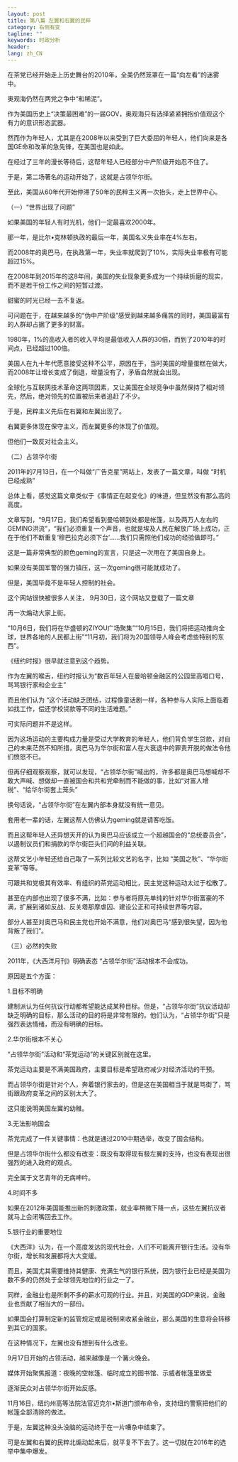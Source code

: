 ```yaml
---
layout: post
title: 第八篇 左翼和右翼的民粹
category: 右侧有变
tagline: ""
keywords: 时政分析
header:
lang: zh_CN 
---
```



<p>在茶党已经开始走上历史舞台的2010年，全美仍然笼罩在一篇“向左看”的迷雾中。</p>
<p>奥观海仍然在两党之争中“和稀泥”。</p>
<p>作为美国历史上“决策最困难”的一届GOV，奥观海只有选择紧紧拥抱价值观这个有力的意识形态武器。</p>
<p>然而作为年轻人，尤其是在2008年以来受到了巨大委屈的年轻人，他们向来是各国GE命和改革的急先锋，在美国也是如此。</p>
<p>在经过了三年的漫长等待后，这帮年轻人已经部分中产阶级开始忍不住了。</p>
<p>于是，第二场著名的运动开始了，这就是占领华尔街。</p>
<p>至此，美国从60年代开始停滞了50年的民粹主义再一次抬头，走上世界中心。</p>
<p>（一）“世界出现了问题”</p>
<p>如果美国的年轻人有时光机，他们一定最喜欢2000年。</p>
<p>那一年，是比尔•克林顿执政的最后一年，美国名义失业率在4%左右。</p>
<p>而2008年的奥巴马，在执政第一年，失业率就爬到了10%，实际失业率极有可能超过15%。</p>
<p>在2008年到2015年的这8年间，美国的失业现象更多成为一个持续折磨的现实，而不是若干份工作之间的短暂过渡。</p>
<p>甜蜜的时光已经一去不复返。</p>
<p>可问题在于，在越来越多的“伪中产阶级”感受到越来越多痛苦的同时，美国最富有的人群却占据了更多的财富。</p>
<p>1980年，1%的高收入者的收入平均是最低收入人群的30倍，而到了2010年的时间点，已经超过100倍。 &nbsp; 　　
</p>
<p>美国人在九十年代愿意接受这种不公平，原因在于，当时美国的增量蛋糕在做大，而2008年让增长变成了倒退，增量没有了，矛盾自然就会出现。</p>
<p>全球化与互联网技术革命这两项因素，又让美国在全球竞争中虽然保持了相对领先，然后，绝对领先的位置被后来者追赶了不少。</p>
<p>于是，民粹主义先后在右翼和左翼出现了。</p>
<p>右翼更多体现在保守主义，而左翼更多的体现了价值观。</p>
<p>但他们一致反对社会主义。</p>
<p>（二）占领华尔街</p>
<p>2011年的7月13日，在一个叫做“广告克星”网站上，发表了一篇文章，叫做 “时机已经成熟”</p>
<p>总体上看，感觉这篇文章类似于《事情正在起变化》的味道，但显然没有那么高的高度。</p>
<p>文章写到，“9月17日，我们希望看到曼哈顿到处都是帐篷，以及两万人左右的GEMING洪流”，“我们必须重复一个声音，也就是埃及人民在解放广场上成功，正在于他们不断重复‘穆巴拉克必须下台’……我们只需照他们成功的经验做即可。”</p>
<p>这是一篇非常典型的颜色geming的宣言，只是这一次用在了美国自身上。</p>
<p>如果没有美国军警的强力镇压，这一次geming很可能就成功了。</p>
<p>但是，美国毕竟不是年轻人控制的社会。</p>
<p>这个网站很快被很多人关注， 9月30日，这个网站又登载了一篇文章</p>
<p>再一次煽动大家上街。</p>
<p>“10月6日，我们将在华盛顿的ZIYOU广场聚集”“10月15日，我们将把运动推向全球，世界各地的人民都上街”“11月初，我们将为20国领导人峰会考虑些特别的东西”。</p>
<p>《纽约时报》很早就注意到这个趋势。</p>
<p>作为左翼的喉舌，纽约时报认为“数百年轻人在曼哈顿金融区的公园里高唱口号，骂骂银行家和企业主”</p>
<p>而且他们认为 “这个活动缺乏团结，过程像童话剧一样，各种参与人实际上面临着如找工作，偿还学校贷款等不同的生活难题。” </p>
<p>可实际问题并不是这样。</p>
<p>因为这场运动的主要构成力量是受过大学教育的年轻人，他们背负学生贷款，对自己的未来茫然不知所措，奥巴马为华尔街和富人在大衰退中的罪责开脱的做法令他们愤怒不已。</p>
<p>但再仔细观察观察，就可以发现，“占领华尔街”喊出的，许多都是奥巴马想喊却不敢大声喊、想做却一直被国会和共和党牵制而不能做的事，比如“对富人增税”、“给华尔街套上笼头”</p>
<p>换句话说，“占领华尔街”在左翼内部本身就没有统一意见。</p>
<p>套用老一辈的话，左翼这帮人仿佛认为geming就是请客吃饭。</p>
<p>而且这帮年轻人还异想天开的认为奥巴马应该成立一个超越国会的“总统委员会”，以遏制议员们和捐款的华尔街巨头们间的利益关联。 </p>
<p>这帮文艺小年轻还给自己取了一系列比较文艺的名字，比如 “美国之秋”、“华尔街变革”等等。</p>
<p>可跟共和党极其有效率、有组织的茶党运动相比，民主党这种运动太过于松散了。</p>
<p>甚至在内部也出现了很多不满，比如：参与者将原先单纯的针对华尔街富豪的不满，扩展到诸如反战、反关塔那摩虐囚、建设公正和可持续世界等内容。</p>
<p>部分人甚至对奥巴马和民主党也开始不满意，他们对奥巴马“感到很失望，因为他背叛了我们”。</p>
<p>（三）必然的失败</p>
<p>2011年，《大西洋月刊》明确表态 “占领华尔街”活动根本不会成功。</p>
<p>原因是五个方面：</p>
<p>1.目标不明确</p>
<p>建制派认为任何抗议行动都希望能达成某种目标。但是，“占领华尔街”抗议活动却缺乏明确的目标，那么活动的目的将是非常有限的。他们认为，“占领华尔街”只是强烈表达情绪，而没有明确的目标。</p>
<p>2.华尔街根本不关心</p>
<p>“占领华尔街”活动和“茶党运动”的关键区别就在这里。</p>
<p>茶党运动主要是不满美国政府，主要目标是希望政府减少对经济活动的干预。</p>
<p>而占领华尔街是针对个人，奔着银行家去的，但是这在美国相当于就是骂街了，骂街跟政府变革之间的区别太大了。</p>
<p>这只能说明美国左翼的幼稚。</p>
<p>3.无法影响国会</p>
<p>茶党完成了一件关键事情：也就是通过2010中期选举，改变了国会结构。</p>
<p>但是占领华尔街什么都没有改变：既没有取得现有极左翼的支持，也没有表现出很强烈的进入政府的观点。</p>
<p>完全属于文艺青年的无病呻吟。</p>
<p>4.时间不多</p>
<p>如果在2012年美国能推出新的刺激政策，就业率稍微下降一点，这些左翼抗议者就马上会闭嘴回去工作。</p>
<p>5.银行业的重要地位</p>
<p>《大西洋》认为，在一个高度发达的现代社会，人们不可能离开银行生活。没有华尔街，增长和发展都将大大变缓。</p>
<p>而且，美国尤其需要维持其健康、充满生气的银行系统，因为银行业已经是美国为数不多的仍然处于全球领先地位的行业之一了。</p>
<p>同样，金融业也是所剩不多的薪水可观的行业。并且，对美国的GDP来说，金融业也贡献了相当大的一部份。</p>
<p>如果国会打算制定新的监管规定或是税制来收紧金融业，那么美国的生意将会转移到其它的国家。</p>
<p>在这种情况下，左翼也没有想到有什么改变。</p>
<p>9月17日开始的占领活动，越来越像是一个篝火晚会。</p>
<p>媒体开始聚焦报道：夜晚的空帐篷、临时成立的图书馆、示威者帐篷里做爱</p>
<p>逐渐民众对占领华尔街开始反感。</p>
<p>11月16日，纽约州高等法院法官迈克尔•斯道门颁布命令，支持纽约警察把他们的帐篷全部清除的做法。</p>
<p>于是，左翼这种没头没脑的运动终于在一片嘈杂中结束了。</p>
<p>可是左翼和右翼的民粹北煽动起来后，就平复不下去了。这一切就在2016年的选举中集中爆发。</p>

